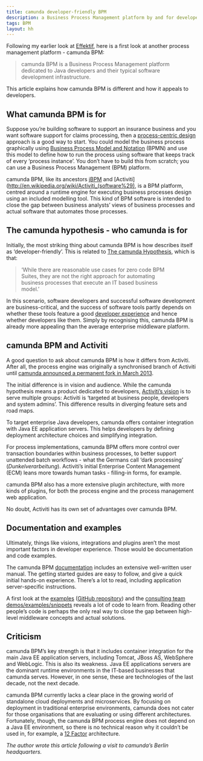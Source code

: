 ```yaml
---
title: camunda developer-friendly BPM
description: a Business Process Management platform by and for developers
tags: BPM
layout: hh
---
```


Following my earlier look at [Effektif](effektif-hosted-bpm), here is a first look at another process management platform - camunda BPM:

<blockquote class="big" style="max-width:29em"><p>camunda BPM is a Business Process Management platform dedicated to Java developers and their typical software development infrastructure.</p></blockquote>

This article explains how camunda BPM is different and how it appeals to developers.


## What camunda BPM is for

Suppose you’re building software to support an insurance business and you want software support for claims processing, then a [process-centric design](process-centric-design) approach is a good way to start. You could model the business process graphically using [Business Process Model and Notation](http://en.wikipedia.org/wiki/Business_Process_Model_and_Notation) (BPMN) and use this model to define how to run the process using software that keeps track of every ‘process instance’. You don’t have to build this from scratch; you can use a Business Process Management (BPM) platform.

camunda BPM, like its ancestors [jBPM](http://en.wikipedia.org/wiki/JBPM) and [Activiti](http://en.wikipedia.org/wiki/Activiti_(software%29), is a BPM platform, centred around a runtime engine for executing business processes design using an included modelling tool. This kind of BPM software is intended to close the gap between business analysts’ views of business processes and actual software that automates those processes. 


## The camunda hypothesis - who camunda is for

Initially, the most striking thing about camunda BPM is how describes itself as ‘developer-friendly’. This is related to [The camunda Hypothesis](http://blog.camunda.org/2013/04/the-camunda-hypothesis.html), which is that:

<blockquote class="big solid-two" style="max-width:29em"><p>‘While there are reasonable use cases for zero code BPM Suites, they are not the right approach for automating business processes that execute an IT based business model.’</p></blockquote>

In this scenario, software developers and successful software development are business-critical, and the success of software tools partly depends on whether these tools feature a good [developer experience](http://uxmag.com/articles/effective-developer-experience) and hence whether developers like them. Simply by recognising this, camunda BPM is already more appealing than the average enterprise middleware platform.


## camunda BPM and Activiti

A good question to ask about camunda BPM is how it differs from Activiti. After all, the process engine was originally a synchronised branch of Activiti until [camunda announced a permanent fork in March 2013](http://blog.camunda.org/2013/03/camunda-forks-activiti-and-launches.html).

The initial difference is in vision and audience. While the camunda hypothesis means a product dedicated to developers, [Activiti’s vision](http://activiti.org/vision.html) is to serve multiple groups: Activiti is ‘targeted at business people, developers and system admins’. This difference results in diverging feature sets and road maps.

To target enterprise Java developers, camunda offers container integration with Java EE application servers. This helps developers by defining deployment architecture choices and simplifying integration.

For process implementations, camunda BPM offers more control over transaction boundaries within business processes, to better support unattended batch workflows - what the Germans call ‘dark processing’ (_Dunkelverarbeitung_). Activiti’s initial Enterprise Content Management (ECM) leans more towards human tasks - filling-in forms, for example.

camunda BPM also has a more extensive plugin architecture, with more kinds of plugins, for both the process engine and the process management web application.

No doubt, Activiti has its own set of advantages over camunda BPM.


## Documentation and examples

Ultimately, things like visions, integrations and plugins aren’t the most important factors in developer experience. Those would be documentation and code examples.

The camunda BPM [documentation](http://docs.camunda.org/latest/) includes an extensive well-written user manual. The getting started guides are easy to follow, and give a quick initial hands-on experience. There’s a lot to read, including application server-specific instructions.

A first look at the [examples](http://camunda.org/examples/) ([GitHub repository](https://github.com/camunda/camunda-bpm-examples)) and the [consulting team demos/examples/snippets](https://github.com/camunda/camunda-consulting) reveals a lot of code to learn from. Reading other people’s code is perhaps the only real way to close the gap between high-level middleware concepts and actual solutions.


## Criticism

camunda BPM’s key strength is that it includes container integration for the main Java EE application servers, including Tomcat, JBoss AS, WebSphere and WebLogic. This is also its weakness. Java EE applications servers are the dominant runtime environments in the IT-based businesses that camunda serves. However, in one sense, these are technologies of the last decade, not the next decade.

camunda BPM currently lacks a clear place in the growing world of standalone cloud deployments and microservices. By focusing on deployment in traditional enterprise environments, camunda does not cater for those organisations that are evaluating or using different architectures. Fortunately, though, the camunda BPM process engine does not depend on a Java EE environment, so there is no technical reason why it couldn’t be used in, for example, a [12 Factor](http://12factor.net) architecture.

_The author wrote this article following a visit to camunda’s Berlin headquarters._
